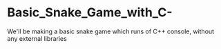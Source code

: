 # Basic_Snake_Game_with_C-
We'll be making a basic snake game which runs of C++ console, without any external libraries
